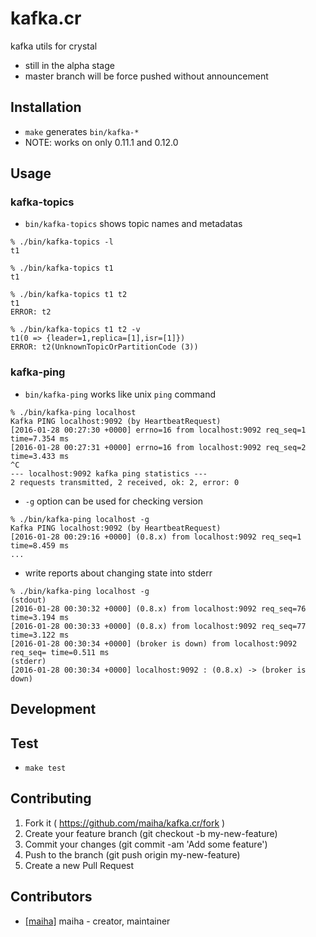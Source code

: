 # kafka.cr

kafka utils for crystal

- still in the alpha stage
- master branch will be force pushed without announcement

## Installation

- `make` generates `bin/kafka-*`
- NOTE: works on only 0.11.1 and 0.12.0

## Usage

### kafka-topics

- `bin/kafka-topics` shows topic names and metadatas

```
% ./bin/kafka-topics -l
t1

% ./bin/kafka-topics t1
t1

% ./bin/kafka-topics t1 t2
t1
ERROR: t2

% ./bin/kafka-topics t1 t2 -v
t1(0 => {leader=1,replica=[1],isr=[1]})
ERROR: t2(UnknownTopicOrPartitionCode (3))
```

### kafka-ping

- `bin/kafka-ping` works like unix `ping` command

```
% ./bin/kafka-ping localhost
Kafka PING localhost:9092 (by HeartbeatRequest)
[2016-01-28 00:27:30 +0000] errno=16 from localhost:9092 req_seq=1 time=7.354 ms
[2016-01-28 00:27:31 +0000] errno=16 from localhost:9092 req_seq=2 time=3.433 ms
^C
--- localhost:9092 kafka ping statistics ---
2 requests transmitted, 2 received, ok: 2, error: 0
```

- `-g` option can be used for checking version

```
% ./bin/kafka-ping localhost -g
Kafka PING localhost:9092 (by HeartbeatRequest)
[2016-01-28 00:29:16 +0000] (0.8.x) from localhost:9092 req_seq=1 time=8.459 ms
...
```

- write reports about changing state into stderr

```
% ./bin/kafka-ping localhost -g
(stdout)
[2016-01-28 00:30:32 +0000] (0.8.x) from localhost:9092 req_seq=76 time=3.194 ms
[2016-01-28 00:30:33 +0000] (0.8.x) from localhost:9092 req_seq=77 time=3.122 ms
[2016-01-28 00:30:34 +0000] (broker is down) from localhost:9092 req_seq= time=0.511 ms
(stderr)
[2016-01-28 00:30:34 +0000] localhost:9092 : (0.8.x) -> (broker is down)
```

## Development

## Test

- `make test`

## Contributing

1. Fork it ( https://github.com/maiha/kafka.cr/fork )
2. Create your feature branch (git checkout -b my-new-feature)
3. Commit your changes (git commit -am 'Add some feature')
4. Push to the branch (git push origin my-new-feature)
5. Create a new Pull Request

## Contributors

- [[maiha]](https://github.com/maiha) maiha - creator, maintainer

